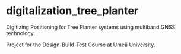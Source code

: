 # digitalization_tree_planter
Digitizing Positioning for Tree Planter systems using multiband GNSS technology.

Project for the Design-Build-Test Course at Umeå University.
